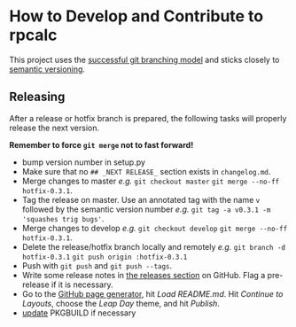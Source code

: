 How to Develop and Contribute to rpcalc
=======================================

This project uses the [successful git branching model](http://nvie.com/posts/a-successful-git-branching-model/) and sticks closely to [semantic versioning](http://semver.org/).

## Releasing

After a release or hotfix branch is prepared, the following tasks will properly release the next version.

**Remember to force `git merge` not to fast forward!**

- bump version number in setup.py
- Make sure that no `## _NEXT RELEASE_` section exists in `changelog.md`.
- Merge changes to master _e.g._ `git checkout master` `git merge --no-ff hotfix-0.3.1`.
- Tag the release on master. Use an annotated tag with the name `v` followed by the semantic version number _e.g._ `git tag -a v0.3.1 -m 'squashes trig bugs'`.
- Merge changes to develop _e.g._ `git checkout develop` `git merge --no-ff hotfix-0.3.1`.
- Delete the release/hotfix branch locally and remotely _e.g._ `git branch -d hotfix-0.3.1` `git push origin :hotfix-0.3.1`
- Push with `git push` and `git push --tags`.
- Write some release notes in [the releases section](https://github.com/qguv/rpcalc/releases) on GitHub. Flag a pre-release if it is necessary.
- Go to the [GitHub page generator](https://github.com/qguv/rpcalc/generated_pages/new), hit _Load README.md_. Hit _Continue to Layouts_, choose the _Leap Day_ theme, and hit _Publish_.
- [update](https://github.com/qguv/pkgbuilds/edit/master/rpcalc/PKGBUILD) PKGBUILD if necessary
